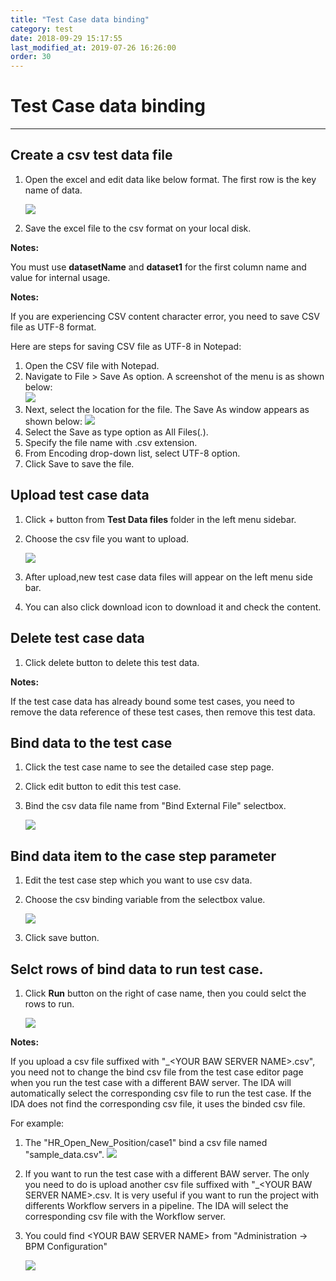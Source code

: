 ```yaml
---
title: "Test Case data binding"
category: test
date: 2018-09-29 15:17:55
last_modified_at: 2019-07-26 16:26:00
order: 30
---
```


# Test Case data binding
***   
## Create a csv test data file 

  1. Open the excel and edit data like below format. The first row is the key name of data.
    
     ![][testcase_file]   
  
  2. Save the excel file to the csv format on your local disk.  
  
  **Notes:**
     
   You must use **datasetName** and **dataset1** for the first column name and value for internal usage.

  
  **Notes:**

   If you are experiencing CSV content character error, you need to save CSV file as UTF-8 format.

   Here are steps for saving CSV file as UTF-8 in Notepad:    

   1. Open the CSV file with Notepad.  
   2. Navigate to File > Save As option. A screenshot of the menu is as shown below:  
     ![][csv-saveas]
   3. Next, select the location for the file. The Save As window appears as shown below: 
     ![][csv-utf-8]
   4. Select the Save as type option as All Files(*.*).  
   5. Specify the file name with .csv extension.  
   6. From Encoding drop-down list, select UTF-8 option.  
   7. Click Save to save the file.  


## Upload test case data 

  1. Click + button from **Test Data files** folder in the left menu sidebar.
 
  2. Choose the csv file you want to upload.
    
     ![][testcase_data_upload]
 
  3. After upload,new test case data files will appear on the left menu side bar.
  
  4. You can also click download icon to download it and check the content.
  
  
## Delete test case data  

  1. Click delete button to delete this test data.  
  
   **Notes:**
     
   If the test case data has already bound some test cases, you need to remove the data reference of these test cases, then remove this test data.   


## Bind data to the test case

  1. Click the test case name to see the detailed case step page.
  
  2. Click edit button to edit this test case.
  
  3. Bind the csv data file name from "Bind External File" selectbox.
  
     ![][testcase_data_binding]
     
     
## Bind data item to the case step parameter

  1. Edit the test case step which you want to use csv data.
  
  2. Choose the csv binding variable  from the selectbox value.
  
     ![][testcase_parameter_binding] 
  
  3. Click save button.  

## Selct rows of bind data to run test case.

  1. Click **Run** button on the right of case name, then you could selct the rows to run.
  
     ![][testcase_data_binding_select_rows]

  **Notes:**

  If you upload a csv file suffixed with "_\<YOUR BAW SERVER NAME\>.csv", you need not to change the bind csv file from the test case editor page when you run the test case with a different BAW server. The IDA will automatically select the corresponding csv file to run the test case. If the IDA does not find the corresponding csv file, it uses the binded csv file.

For example:  

1. The "HR_Open_New_Position/case1" bind a csv file named "sample_data.csv".
   ![][bindcsv]

2. If you want to run the test case with a different BAW server. The only you need to do is upload another csv file suffixed with "_\<YOUR BAW SERVER NAME\>.csv. It is very useful if you want to run the project with differents Workflow servers in a pipeline. The IDA will select the corresponding csv file with the Workflow server.

3. You could find \<YOUR BAW SERVER NAME\> from "Administration -> BPM Configuration"

   ![][bpm_server_name]


  


    
[testcase_file]: ../images/test/test_case_csv.PNG
[testcase_data_upload]: ../images/test/test_case_data_upload.PNG    
[testcase_data_binding]: ../images/test/test_case_data_binding.PNG   
[test_project_delete_button]: ../images/test/test_project_delete_button.PNG
[testcase_parameter_binding]: ../images/test/test_case_parameter_binding.PNG
[bindcsv]: ../images/test/bindcsv.png  
[bpm_server_name]: ../images/test/bpm_server_name.png 
[testcase_data_binding_select_rows]: ../images/test/testcase_data_binding_select_rows.png
[csv-saveas]: ../images/test/csv-saveas.png
[csv-utf-8]: ../images/test/csv-utf-8.png

